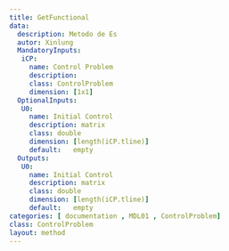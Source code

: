 ```yaml
---
title: GetFunctional
data: 
  description: Metodo de Es
  autor: Xinlung
  MandatoryInputs:   
   iCP: 
     name: Control Problem
     description: 
     class: ControlProblem
     dimension: [1x1]
  OptionalInputs:
   U0:
     name: Initial Control 
     description: matrix 
     class: double
     dimension: [length(iCP.tline)]
     default:   empty
  Outputs:
   U0:
     name: Initial Control 
     description: matrix 
     class: double
     dimension: [length(iCP.tline)]
     default:   empty
categories: [ documentation , MDL01 , ControlProblem]
class: ControlProblem
layout: method
---
```

